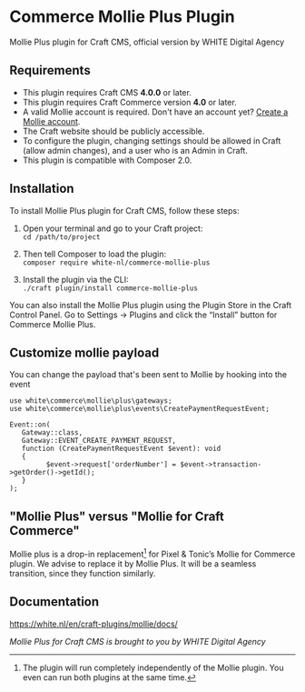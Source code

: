 Commerce Mollie Plus Plugin
===========================

Mollie Plus plugin for Craft CMS, official version by WHITE Digital Agency

## Requirements

* This plugin requires Craft CMS **4.0.0** or later.
* This plugin requires Craft Commerce version **4.0** or later.
* A valid Mollie account is required. Don't have an account yet? [Create a Mollie account](https://www.mollie.com/dashboard/signup/white?lang=en).
* The Craft website should be publicly accessible.
* To configure the plugin, changing settings should be allowed in Craft (allow admin changes), and a user who is an Admin in Craft.
* This plugin is compatible with Composer 2.0.



## Installation

To install Mollie Plus plugin for Craft CMS, follow these steps:

1. Open your terminal and go to your Craft project:  
   `cd /path/to/project`

2. Then tell Composer to load the plugin:  
   `composer require white-nl/commerce-mollie-plus`

3. Install the plugin via the CLI:  
   `./craft plugin/install commerce-mollie-plus`

You can also install the Mollie Plus plugin using the Plugin Store in the Craft Control Panel. Go to Settings → Plugins and click the “Install” button for Commerce Mollie Plus.

## Customize mollie payload
You can change the payload that's been sent to Mollie by hooking into the event

```
use white\commerce\mollie\plus\gateways;
use white\commerce\mollie\plus\events\CreatePaymentRequestEvent;

Event::on(
   Gateway::class,
   Gateway::EVENT_CREATE_PAYMENT_REQUEST,
   function (CreatePaymentRequestEvent $event): void
   {
         $event->request['orderNumber'] = $event->transaction->getOrder()->getId();
   }
);
```

## "Mollie Plus" versus "Mollie for Craft Commerce"

Mollie plus is a drop-in replacement[^1] for Pixel & Tonic’s Mollie for Commerce plugin. We advise to replace it by Mollie Plus. It will be a seamless transition, since they function similarly.

[^1]: The plugin will run completely independently of the Mollie plugin. You even can run both plugins at the same time.

## Documentation

https://white.nl/en/craft-plugins/mollie/docs/

*Mollie Plus for Craft CMS is brought to you by WHITE Digital Agency*
